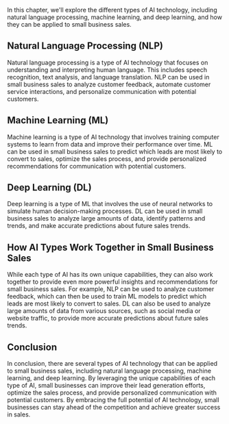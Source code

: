 
In this chapter, we'll explore the different types of AI technology, including natural language processing, machine learning, and deep learning, and how they can be applied to small business sales.

Natural Language Processing (NLP)
---------------------------------

Natural language processing is a type of AI technology that focuses on understanding and interpreting human language. This includes speech recognition, text analysis, and language translation. NLP can be used in small business sales to analyze customer feedback, automate customer service interactions, and personalize communication with potential customers.

Machine Learning (ML)
---------------------

Machine learning is a type of AI technology that involves training computer systems to learn from data and improve their performance over time. ML can be used in small business sales to predict which leads are most likely to convert to sales, optimize the sales process, and provide personalized recommendations for communication with potential customers.

Deep Learning (DL)
------------------

Deep learning is a type of ML that involves the use of neural networks to simulate human decision-making processes. DL can be used in small business sales to analyze large amounts of data, identify patterns and trends, and make accurate predictions about future sales trends.

How AI Types Work Together in Small Business Sales
--------------------------------------------------

While each type of AI has its own unique capabilities, they can also work together to provide even more powerful insights and recommendations for small business sales. For example, NLP can be used to analyze customer feedback, which can then be used to train ML models to predict which leads are most likely to convert to sales. DL can also be used to analyze large amounts of data from various sources, such as social media or website traffic, to provide more accurate predictions about future sales trends.

Conclusion
----------

In conclusion, there are several types of AI technology that can be applied to small business sales, including natural language processing, machine learning, and deep learning. By leveraging the unique capabilities of each type of AI, small businesses can improve their lead generation efforts, optimize the sales process, and provide personalized communication with potential customers. By embracing the full potential of AI technology, small businesses can stay ahead of the competition and achieve greater success in sales.
